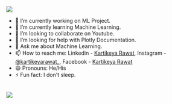 <img src = "https://media.giphy.com/media/Sd0HW6FCKtsReEJzdI/giphy.gif">

- 🔭 I’m currently working on ML Project.
- 🌱 I’m currently learning Machine Learning.
- 👯 I’m looking to collaborate on Youtube.
- 🤔 I’m looking for help with Plotly Documentation.
- 💬 Ask me about Machine Learning.
- 📫 How to reach me: Linkedin - [Kartikeya Rawat](https://www.linkedin.com/in/kartikeya-rawat-5a38181b3/), Instagram - [@kartikeyarawat_](https://www.instagram.com/kartikeyarawat_/), Facebook - [Kartikeya Rawat](https://www.facebook.com/kartikeya.rawat.503)
- 😄 Pronouns: He/His
- ⚡ Fun fact: I don't sleep.
<br>
<img src = "https://github-readme-stats.vercel.app/api?username=kartikeya47&&show_icons=true&title_color=ffffff&icon_color=bb2acf&text_color=daf7dc&bg_color=151515">
